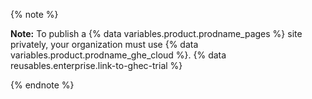 {% note %}

**Note:** To publish a {% data variables.product.prodname_pages %} site privately, your organization must use {% data variables.product.prodname_ghe_cloud %}. {% data reusables.enterprise.link-to-ghec-trial %}

{% endnote %}
